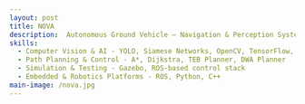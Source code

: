 ```yaml
---
layout: post
title: NOVA
description:  Autonomous Ground Vehicle – Navigation & Perception System - As part of Project MANAS, a 25-member interdisciplinary undergraduate student team at MIT Manipal specializing in AI and robotics for autonomous systems, I contributed to the development of an integrated navigation and perception pipeline for an autonomous ground vehicle. The system incorporated real-time goal generation and path planning capabilities to ensure robust operation in dynamic environments. Goal generation algorithms were designed to adapt to mission objectives and environmental constraints, while real-time path planning was implemented to enable collision-free navigation. System performance was validated through simulation and on-vehicle trials, resulting in measurable improvements in obstacle avoidance efficiency and overall mission success rates.
skills: 
  - Computer Vision & AI - YOLO, Siamese Networks, OpenCV, TensorFlow, PyTorch
  - Path Planning & Control - A*, Dijkstra, TEB Planner, DWA Planner
  - Simulation & Testing - Gazebo, ROS-based control stack
  - Embedded & Robotics Platforms - ROS, Python, C++
main-image: /nova.jpg
---
```


